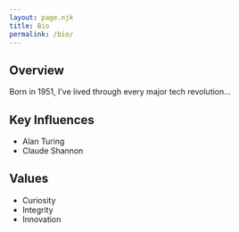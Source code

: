 ```yaml
---
layout: page.njk
title: Bio
permalink: /bio/
---
```


## Overview

Born in 1951, I’ve lived through every major tech revolution...

## Key Influences

- Alan Turing  
- Claude Shannon  

## Values

- Curiosity  
- Integrity  
- Innovation
